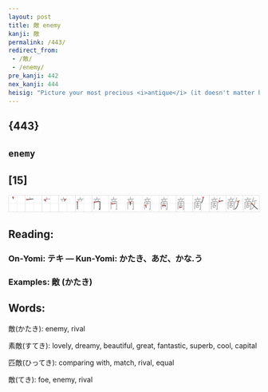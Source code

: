 ```yaml
---
layout: post
title: 敵 enemy
kanji: 敵
permalink: /443/
redirect_from:
 - /敵/
 - /enemy/
pre_kanji: 442
nex_kanji: 444
heisig: "Picture your most precious <i>antique</i> (it doesn't matter how old it really is, so long as it is the oldest thing YOU own) being knocked over by your most unlikeable <i>taskmaster</i>, and you have a good picture of how people make themselves <b>enemies</b> for life."
---
```


## {443}

## `enemy`

## [15]

<div class="stroke"><img src="../images/E695B5.png" /></div>

## Reading:

### On-Yomi: テキ &mdash; Kun-Yomi: かたき、あだ、かな.う

### Examples: 敵 (かたき)

## Words:

敵(かたき): enemy, rival

素敵(すてき): lovely, dreamy, beautiful, great, fantastic, superb, cool, capital

匹敵(ひってき): comparing with, match, rival, equal

敵(てき): foe, enemy, rival

